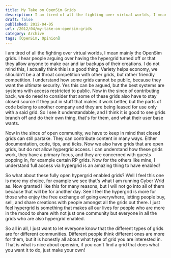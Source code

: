 ```yaml
---
title: My Take on OpenSim Grids
description: I am tired of all the fighting over virtual worlds, I mean mainly the OpenSim grids...
draft: false
published: 2012-04-05
url: /2012/04/my-take-on-opensim-grids
category: Archive
tags: [OpenSim, Opinion]
---
```


I am tired of all the fighting over virtual worlds, I mean mainly the OpenSim grids. I hear people arguing over having the hypergrid turned off or that they allow anyone to make oar and iar backups of their creations. I do not mind this, I actually think this is a good thing. Variety helps economy, we shouldn't be a at throat competition with other grids, but rather friendly competition. I understand how some grids cannot be public, because they want the ultimate security. Yes this can be argued, but the best systems are systems with access restricted to public. Now in the since of contributing back, we do need to consider that some of these grids also have to stay closed source if they put in stuff that makes it work better, but the parts of code belong to another company and they are being leased for use only with a said grid. So I see it understandable, and I think it is good to see grids branch off and do their own thing, that's for them, and what their user base wants.</p>

Now in the since of open community, we have to keep in mind that closed grids can still partake. They can contribute content in many ways. Either documentation, code, tips, and ticks. Now we also have grids that are open grids, but do not allow hypergrid access. I can understand how these grids work, they have a primary focus, and they are concerned with guests popping in, for example certain RP grids. Now for the others like mine, I understand full access via hypergrid is an amazing thing to have enabled!

So what about these fully open hypergrid enabled grids? Well I feel this one is more my choice, for example we see that's what I am running Cyber Wrld as. Now granted I like this for many reasons, but I will not go into all of them because that will be for another day. See I feel the hypergrid is more for those who enjoy the free exchange of going everywhere, letting people buy, sell, and share creations with people amongst all the grids out there. I just feel hypergrid is something that makes all our lives for people who are more in the mood to share with not just one community but everyone in all the grids who are also hypergrid enabled.

So all in all, I just want to let everyone know that the different types of grids are for different communities. Different people think different ones are more for them, but it is honestly all about what type of grid you are interested in. That is what is nice about opensim, if you can't find a grid that does what you want it to do, just make your own!
